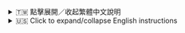 <details>
<summary>🇹🇼 點擊展開／收起繁體中文說明</summary>

# Setsuna Discord 機器人

一個能連接 LLM API 並在指定頻道與用戶聊天的 Discord AI 機器人。

## 功能特色

### 🤖 智能對話
- 連接 Discord 並在設定的頻道回應訊息
- 透過分析頻道訊息歷史，提供有脈絡的回覆
- 能夠識別用戶指定回覆的訊息，並針對回覆內容做出相應回應
- 支援長對話記憶，可記住頻道中最近的50則對話
- 可設定個性化回覆風格，讓機器人在不同頻道展現不同性格

### 🔌 多模型支援
- 整合多種 LLM API（Groq、Gemini、ChatGPT、Together AI、DeepSeek、Cerebras）
- 可在啟用頻道時選擇使用的模型
- 支援選擇特定的 Groq 模型（12種）和 Cerebras 模型（4種）
- 可隨時切換頻道使用的模型
- 模型偏好持久化保存，重啟後不會遺失

### 🎨 圖片生成與理解
- 支援根據文字描述生成圖片
- 支援 AI 智能判定畫圖請求（可透過 `/setsuna aidetect` 指令開啟/關閉）
- 可識別用戶上傳的圖片內容
- 支援圖片風格轉換（如：油畫風格、像素風格、增加/減少畫面上的物件等）
- 可根據圖片進行問答（如：圖片中有幾隻貓？）

### 📺 YouTube 影片理解
- 可解析 YouTube 影片連結，顯示影片標題、頻道和簡介
- 支援 YouTube 影片內容摘要
- 可根據影片內容進行問答
- 支援 YouTube 影片搜尋功能

### ⚙️ 進階功能
- 支援簡單的頻道啟用／停用指令
- 可自訂義機器人人設
- 多 API Key 輪換機制，確保服務穩定性
- 頻道設定和模型偏好持久化保存到 GitHub

## 邀請 Setsuna
你可以用以下連結邀請 Setsuna 到你的 Discord 伺服器：
[邀請 Setsuna 到你的 Discord 伺服器](https://discord.com/oauth2/authorize?client_id=1372437324595462206&permissions=1689917160152128&integration_type=0&scope=applications.commands+bot)

伺服器設定教學請參考下方[使用方法](https://github.com/breadMSA/setsuna-discord-bot?tab=readme-ov-file#使用方法)。

## 安裝步驟

### 本地開發

1. 複製本專案
2. 安裝依賴：
   ```
   npm install
   ```
3. 建立 `.env` 檔案並填入 API 金鑰：
   ```
   DISCORD_TOKEN=你的 Discord bot token
   GEMINI_API_KEY=你的 Gemini API 金鑰
   DEEPSEEK_API_KEY=你的 DeepSeek API 金鑰
   CHATGPT_API_KEY=你的 ChatGPT API 金鑰
   GROQ_API_KEY=你的 Groq API 金鑰
   YOUTUBE_API_KEY=你的 YouTube API 金鑰 (用於 YouTube 影片搜尋和 URL 預覽功能)
   BOT_OWNER_ID=你的Discord用戶ID,其他管理員ID (非必要，但若欲使用/setprofile指令則須填寫。若有多個，請用逗號隔開，例如：123456789012345678,987654321098765432)
   TOGETHER_API_KEY=你的 Together AI API 金鑰
   CEREBRAS_API_KEY=你的 Cerebras API 金鑰
   GITHUB_REPO=你的 GitHub 倉庫名稱 (這是用於儲存頻道設定和模型偏好。範例：yourusername/yourrepository)
   GITHUB_TOKEN=你的 GitHub Personal Access Token (PAT)
   ```
4. 啟動機器人：
   ```
   npm start
   ```

### GitHub 部署

1. 建立新的 GitHub repository
2. 推送程式碼：
   ```
   git init
   git add .
   git commit -m "Initial commit"
   git branch -M main
   git remote add origin https://github.com/yourusername/setsuna-discord-bot.git
   git push -u origin main
   ```

## 24 小時部署選項

### 選項 1：Railway

[Railway](https://railway.app/) 提供簡單的雲端部署平台，有免費方案。

1. 註冊 Railway 並連接 GitHub repository
2. 在 Railway 後台新增環境變數
3. 部署你的應用程式

### 選項 2：Render

[Render](https://render.com/) 提供免費的 Web 服務主機。

1. 註冊 Render 並連接 GitHub repository
2. 建立新的 Web Service
3. 設定 build 指令為 `npm install`
4. 設定 start 指令為 `node server.js & node index.js`
5. 新增環境變數
6. 部署你的應用程式

### 選項 3：Heroku

[Heroku](https://www.heroku.com/) 也是常見的 Discord bot 雲端主機。

1. 註冊 Heroku 並安裝 Heroku CLI
2. 在專案根目錄建立 `Procfile`，內容如下：
   ```
   worker: npm start
   ```
3. 部署到 Heroku：
   ```
   heroku create
   git push heroku main
   ```
4. 在 Heroku 後台新增環境變數
5. 啟動 worker：
   ```
   heroku ps:scale worker=1
   ```

### 選項 4：GitHub Actions + 自架 Runner

如果你有 24 小時運作的主機：

1. 設定 GitHub Actions workflow（`.github/workflows/deploy.yml`）：
   ```yaml
   name: Deploy Bot
   
   on:
     push:
       branches: [ main ]
   
   jobs:
     deploy:
       runs-on: self-hosted
       steps:
         - uses: actions/checkout@v2
         - name: Use Node.js
           uses: actions/setup-node@v2
           with:
             node-version: '16.x'
         - run: npm ci
         - run: pm2 restart setsuna || pm2 start index.js --name setsuna
   ```
2. 在主機安裝 PM2：`npm install -g pm2`
3. 設定自架 GitHub Actions runner
4. 推送到 GitHub 觸發部署

## 使用方法

機器人啟動後，你可以在 Discord 伺服器使用以下指令：

- `/setsuna activate #頻道名稱 [模型] [groq_model/cerebras_model]` - 在指定頻道啟用機器人，可選擇使用的模型（Groq、Gemini、ChatGPT、Together AI、DeepSeek、Cerebras）和特定的子模型
- `/setsuna deactivate #頻道名稱` - 在指定頻道停用機器人
- `/setsuna setmodel [模型] [groq_model/cerebras_model] #頻道名稱` - 更改指定頻道使用的模型和特定的子模型
- `/setsuna checkmodel #頻道名稱` - 檢查頻道當前使用的模型
- `/setsuna aidetect [true/false]`：開啟/關閉 AI 判定畫圖請求功能。
- `/setsuna setpersonality` - 設定機器人人設，自訂機器人的回覆風格和個性
- `/setsuna checkpersonality` - 檢查當前機器人人設
- 若不指定 #頻道名稱，則預設為當前頻道
- 若不指定模型，則預設使用 Groq
- 若選擇 Groq 但不指定 groq_model，則預設使用 llama-3.1-8b-instant
- `/reset_chat [channel]` - (需有管理頻道權限) 重置指定或當前頻道的聊天記錄

- `/contact` - 聯絡機器人開發者或加入我們的社群伺服器提供回饋、獲得支援
- `/help` - 查看機器人使用說明

### 💬 與 Setsuna 聊天

- 在 Setsuna 已啟用的頻道中直接輸入訊息即可開始聊天。
- Setsuna 會記住頻道中最近的 50 則訊息以了解對話脈絡。
- 你可以回覆 Setsuna 或其他用戶的訊息，Setsuna 能夠理解回覆的上下文。
- 如果你傳送 YouTube 影片的網址，Setsuna 會顯示影片的預覽資訊。
- 如果你請 Setsuna 幫忙找 YouTube 影片 (例如：「幫我找貓咪的影片」)，Setsuna 會嘗試搜尋並提供相關的影片連結。

## 授權條款

MIT

</details>

<details>
<summary>🇺🇸 Click to expand/collapse English instructions</summary>

# Setsuna Discord Bot

A Discord AI bot that connects to LLM API and chats with users in specific channels.

## Features

### 🤖 Intelligent Conversation
- Connects to Discord and responds to messages in configured channels
- Provides context-aware responses by analyzing channel message history
- Recognizes which messages users reply to, and responds accordingly to the reply context
- Supports long conversation memory, remembering the last 50 messages in a channel
- Allows customizable response styles to give the bot different personalities in different channels

### 🔌 Multi-Model Support
- Integrates with multiple LLM APIs (Groq, Gemini, ChatGPT, Together AI, DeepSeek, Cerebras)
- Allows model selection when activating channels
- Supports selecting 12 specific Groq models and 4 Cerebras models
- Enables switching models for channels at any time
- Persistent model preferences across bot restarts

### 🎨 Image Generation & Understanding
- Generates images based on text descriptions
- Identifies content in user-uploaded images
- Supports image style transformation (e.g., oil painting style, pixel art, adding/removing objects)
- Enables question answering based on images (e.g., "How many cats are in this picture?")

### 📺 YouTube Video Understanding
- Parses YouTube video links to display title, channel, and description
- Provides YouTube video content summaries
- Answers questions based on video content
- Supports YouTube video search functionality

### ⚙️ Advanced Features
- Simple channel activation/deactivation commands
- Customizable bot personality settings
- Multiple API key rotation for service stability
- Persistent channel settings and model preferences stored on GitHub

## Invite Setsuna
You can invite pre-built Setsuna to your Discord server using the following link:
[Invite Setsuna to your Discord server](https://discord.com/oauth2/authorize?client_id=1372437324595462206&permissions=1689917160152128&integration_type=0&scope=applications.commands+bot) 

For server setup tutorial, please refer to the [usage](https://github.com/breadMSA/setsuna-discord-bot?tab=readme-ov-file#usage) below.

## Setup

### Local Development

1. Clone this repository
2. Install dependencies:
   ```
   npm install
   ```
3. Create a `.env` file with your API keys:
   ```
   DISCORD_TOKEN=your_discord_bot_token
   GEMINI_API_KEY=your_gemini_api_key
   DEEPSEEK_API_KEY=your_deepseek_api_key
   CHATGPT_API_KEY=your_chatgpt_api_key
   GROQ_API_KEY=your_groq_api_key
   YOUTUBE_API_KEY=your_youtube_api_key (Required for YouTube video search and URL preview features)
   BOT_OWNER_ID=your_discord_user_id,other_admin_id (Not necessary. But if you'd like to use the /setprofile command, you need to fill in.For multiple owners, separate IDs with a comma, e.g., `123456789012345678,987654321098765432`)
   TOGETHER_API_KEY=your_together_ai_api_key
   CEREBRAS_API_KEY=your_cerebras_api_key
   GITHUB_REPO=your_github_repository_name (This is used to store channel settings and model preferences. E.g., yourusername/yourrepository)
   GITHUB_TOKEN=your_github_personal_access_token (PAT)
   ```
4. Run the bot:
   ```
   npm start
   ```

### GitHub Setup

1. Create a new GitHub repository
2. Push your code to the repository:
   ```
   git init
   git add .
   git commit -m "Initial commit"
   git branch -M main
   git remote add origin https://github.com/yourusername/setsuna-discord-bot.git
   git push -u origin main
   ```

## Deployment Options for 24/7 Operation

### Option 1: Railway

[Railway](https://railway.app/) offers a simple deployment platform with a free tier.

1. Sign up for Railway and connect your GitHub repository
2. Add your environment variables in the Railway dashboard
3. Deploy your application

### Option 2: Render

[Render](https://render.com/) provides a free tier for web services.

1. Sign up for Render and connect your GitHub repository
2. Create a new Web Service
3. Set the build command to `npm install`
4. Set the start command to `node server.js & node index.js`
5. Add your environment variables
6. Deploy your application

### Option 3: Heroku

[Heroku](https://www.heroku.com/) is another popular option for hosting Discord bots.

1. Sign up for Heroku and install the Heroku CLI
2. Create a `Procfile` in your project root with the content:
   ```
   worker: npm start
   ```
3. Deploy to Heroku:
   ```
   heroku create
   git push heroku main
   ```
4. Add your environment variables in the Heroku dashboard
5. Scale your worker dyno:
   ```
   heroku ps:scale worker=1
   ```

### Option 4: GitHub Actions + Self-hosted Runner

If you have a server or computer that can run 24/7:

1. Set up a GitHub Actions workflow file (`.github/workflows/deploy.yml`):
   ```yaml
   name: Deploy Bot
   
   on:
     push:
       branches: [ main ]
   
   jobs:
     deploy:
       runs-on: self-hosted
       steps:
         - uses: actions/checkout@v2
         - name: Use Node.js
           uses: actions/setup-node@v2
           with:
             node-version: '16.x'
         - run: npm ci
         - run: pm2 restart setsuna || pm2 start index.js --name setsuna
   ```
2. Install PM2 on your server: `npm install -g pm2`
3. Set up a self-hosted GitHub Actions runner on your server
4. Push to GitHub to trigger the deployment

## Usage

Once the bot is running, you can use the following commands in your Discord server:

- `/setsuna activate #channel-name [model] [groq_model/cerebras_model]` - Activate the bot in designated channel with optional model selection (Groq, Gemini, ChatGPT, Together AI, DeepSeek, Cerebras) and specific submodel.
- `/setsuna deactivate #channel-name` - Deactivate the bot in the current channel.
- `/setsuna setmodel [model] [groq_model/cerebras_model] #channel-name` - Change the model and specific submodel used in the specified channel.
- `/setsuna checkmodel #channel-name` - Check which model is currently being used in the channel.
- `/setsuna aidetect [true/false]`：Enables/disables AI detection for image generation requests.
- `/setsuna setpersonality` - Set the bot's personality, customize its response style and character.
- `/setsuna checkpersonality` - Check the current bot personality settings.
- If #channel_name is not specified, defaults to the current channel.
- If model is not specified, defaults to Groq.
- If Groq is selected but no groq_model is specified, defaults to llama-3.1-8b-instant.
- `/reset_chat [channel]` - (Manage Channels permission required) Resets the chat history for Setsuna in the specified or current channel.

- `/contact` - Contact the bot developer or join our community server for feedback and support
- `/help` - View bot usage instructions

### 💬 Chatting with Setsuna

- Simply type your message in a channel where Setsuna is active.
- Setsuna remembers the last 50 messages in the channel for context.
- You can reply to Setsuna's messages or other users' messages, and Setsuna will understand the context.
- If you send a YouTube video URL, Setsuna will show a preview of the video.
- If you ask Setsuna to find a YouTube video (e.g., "help me find a cat video"), Setsuna will try to search and provide relevant video links.

## License

MIT

</details>
